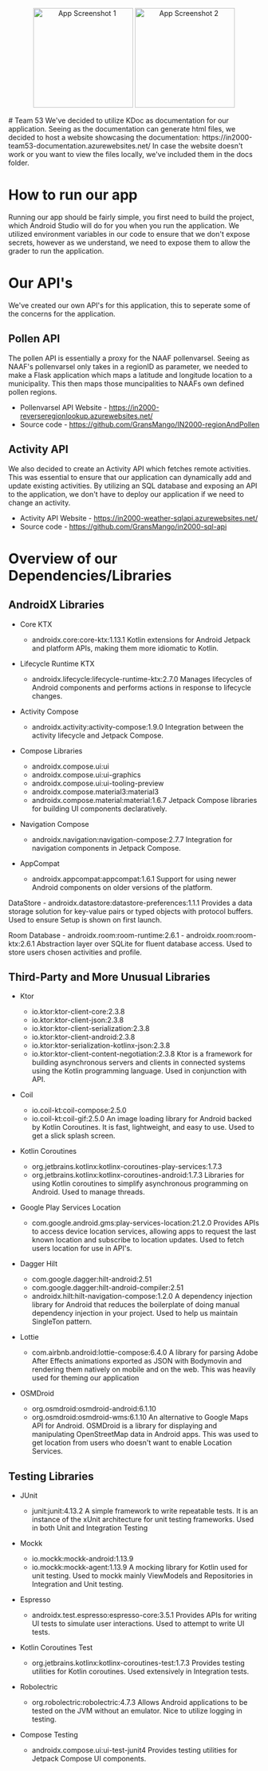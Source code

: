 <p align="center">
  <img src="https://github.com/GransMango/Weather-to-run/assets/78266855/c278fb2a-375d-4471-922a-a850a2ae4908" alt="App Screenshot 1" width="200"/>
  <img src="https://github.com/GransMango/Weather-to-run/assets/78266855/ad23a47a-76e4-4b0e-bc3f-44850f81f63d" alt="App Screenshot 2" width="200"/>
</p>
# Team 53
We've decided to utilize KDoc as documentation for our application.
Seeing as the documentation can generate html files, we decided to host a website showcasing the documentation: https://in2000-team53-documentation.azurewebsites.net/
In case the website doesn't work or you want to view the files locally, we've included them in the docs folder.

# How to run our app
Running our app should be fairly simple, you first need to build the project, which Android Studio will do for you when you run the application.
We utilized environment variables in our code to ensure that we don't expose secrets, however as we understand, we need to expose them to allow the grader to run the application.

# Our API's
We've created our own API's for this application, this to seperate some of the concerns for the application.

## Pollen API
The pollen API is essentially a proxy for the NAAF pollenvarsel.
Seeing as NAAF's pollenvarsel only takes in a regionID as parameter, we needed to make a Flask application which maps a latitude and longitude location to a municipality. 
This then maps those muncipalities to NAAFs own defined pollen regions.

 - Pollenvarsel API Website - https://in2000-reverseregionlookup.azurewebsites.net/
 - Source code - https://github.com/GransMango/IN2000-regionAndPollen

## Activity API
We also decided to create an Activity API which fetches remote activities. 
This was essential to ensure that our application can dynamically add and update existing activities.
By utilizing an SQL database and exposing an API to the application, we don't have to deploy our application if we need to change an activity.

 - Activity API Website - https://in2000-weather-sqlapi.azurewebsites.net/
 - Source code - https://github.com/GransMango/in2000-sql-api

# Overview of our Dependencies/Libraries

## AndroidX Libraries

- Core KTX
    - androidx.core:core-ktx:1.13.1
    Kotlin extensions for Android Jetpack and platform APIs, making them more idiomatic to Kotlin.

- Lifecycle Runtime KTX
    - androidx.lifecycle:lifecycle-runtime-ktx:2.7.0
    Manages lifecycles of Android components and performs actions in response to lifecycle changes.

- Activity Compose
    - androidx.activity:activity-compose:1.9.0
    Integration between the activity lifecycle and Jetpack Compose.

- Compose Libraries
    - androidx.compose.ui:ui
    - androidx.compose.ui:ui-graphics
    - androidx.compose.ui:ui-tooling-preview
    - androidx.compose.material3:material3
    - androidx.compose.material:material:1.6.7
    Jetpack Compose libraries for building UI components declaratively.

- Navigation Compose
    - androidx.navigation:navigation-compose:2.7.7
    Integration for navigation components in Jetpack Compose.

- AppCompat
    - androidx.appcompat:appcompat:1.6.1
    Support for using newer Android components on older versions of the platform.

DataStore
    - androidx.datastore:datastore-preferences:1.1.1
    Provides a data storage solution for key-value pairs or typed objects with protocol buffers. Used to ensure Setup is shown on first launch.

Room Database
    - androidx.room:room-runtime:2.6.1
    - androidx.room:room-ktx:2.6.1
    Abstraction layer over SQLite for fluent database access. Used to store users chosen activities and profile.

## Third-Party and More Unusual Libraries

- Ktor
    - io.ktor:ktor-client-core:2.3.8
    - io.ktor:ktor-client-json:2.3.8
    - io.ktor:ktor-client-serialization:2.3.8
    - io.ktor:ktor-client-android:2.3.8
    - io.ktor:ktor-serialization-kotlinx-json:2.3.8
    - io.ktor:ktor-client-content-negotiation:2.3.8
    Ktor is a framework for building asynchronous servers and clients in connected systems using the Kotlin programming language.
    Used in conjunction with API.

- Coil
    - io.coil-kt:coil-compose:2.5.0
    - io.coil-kt:coil-gif:2.5.0
    An image loading library for Android backed by Kotlin Coroutines. It is fast, lightweight, and easy to use.
    Used to get a slick splash screen.

- Kotlin Coroutines
    - org.jetbrains.kotlinx:kotlinx-coroutines-play-services:1.7.3
    - org.jetbrains.kotlinx:kotlinx-coroutines-android:1.7.3
    Libraries for using Kotlin coroutines to simplify asynchronous programming on Android.
    Used to manage threads.

- Google Play Services Location
    - com.google.android.gms:play-services-location:21.2.0
    Provides APIs to access device location services, allowing apps to request the last known location and subscribe to location updates.
    Used to fetch users location for use in API's.

- Dagger Hilt
    - com.google.dagger:hilt-android:2.51
    - com.google.dagger:hilt-android-compiler:2.51
    - androidx.hilt:hilt-navigation-compose:1.2.0
    A dependency injection library for Android that reduces the boilerplate of doing manual dependency injection in your project.
    Used to help us maintain SingleTon pattern.

- Lottie
    - com.airbnb.android:lottie-compose:6.4.0
    A library for parsing Adobe After Effects animations exported as JSON with Bodymovin and rendering them natively on mobile and on the web.
    This was heavily used for theming our application

- OSMDroid
    - org.osmdroid:osmdroid-android:6.1.10
    - org.osmdroid:osmdroid-wms:6.1.10
    An alternative to Google Maps API for Android. OSMDroid is a library for displaying and manipulating OpenStreetMap data in Android apps.
    This was used to get location from users who doesn't want to enable Location Services.

## Testing Libraries

- JUnit
    - junit:junit:4.13.2
    A simple framework to write repeatable tests. It is an instance of the xUnit architecture for unit testing frameworks.
    Used in both Unit and Integration Testing

- Mockk
    - io.mockk:mockk-android:1.13.9
    - io.mockk:mockk-agent:1.13.9
    A mocking library for Kotlin used for unit testing. Used to mockk mainly ViewModels and Repositories in Integration and Unit testing.

- Espresso
    - androidx.test.espresso:espresso-core:3.5.1
    Provides APIs for writing UI tests to simulate user interactions.
    Used to attempt to write UI tests.

- Kotlin Coroutines Test
    - org.jetbrains.kotlinx:kotlinx-coroutines-test:1.7.3
    Provides testing utilities for Kotlin coroutines.
    Used extensively in Integration tests.

- Robolectric
    - org.robolectric:robolectric:4.7.3
    Allows Android applications to be tested on the JVM without an emulator.
    Nice to utilize logging in testing.

- Compose Testing
    - androidx.compose.ui:ui-test-junit4
    Provides testing utilities for Jetpack Compose UI components.
